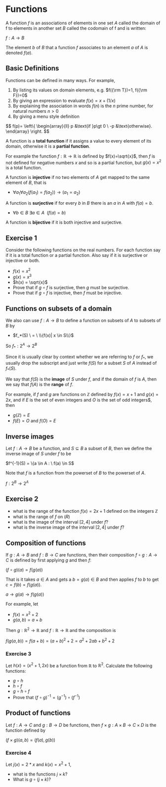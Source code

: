 # Functions
A function $f$ is an associations of elements in one set $A$ called the domain of f to elements in another set $B$ called the codomain of f
and is written:

$f: A \rightarrow  B$

The element $b$ of $B$ that a function $f$ associates to an element $a$ of $A$ is denoted $f(a)$.

## Basic Definitions

Functions can be defined in many ways. For example,
1. By listing its values on domain elements, e.g. $f({\rm T})=1, f({\rm F})=0$
2. By giving an expression to evaluate $f(x) = x + (1/x)$
3. By explaining the association in words $f(n)$ is the $n$ prime number, for natural numbers $n\gt 0$
4. By giving a menu style definition

$$
f(p)=
\left\\{
\begin{array}{ll}
p &\text{if }p\gt 0 \\ 
-p &\text{otherwise}.
\end{array} 
\right.
$$

A function is a **total function** if it assigns a value to every element of its domain, otherwise it is a **partial function**.

For example the function $f:\mathbb{R} \rightarrow \mathbb{R}$ is defined by $f(x)=\sqrt{x}$, then $f$ is not defined for negative
numbers $x$ and so is a partial function, but $g(x) = x^2$ is a total function.

A function is **injective** if no two elements of $A$ get mapped to the same element of $B$, that is
* $\forall a_1 \forall a_2 (f(a_1)=f(a_2)) \rightarrow (a_1=a_2)$

A function is **surjective** if for every $b$ in $B$ there is an $a$ in $A$ with $f(a)=b$.
* $\forall b\in B\ \exists a\in A \ \ (f(a)=b)$

A function is **bijective** if it is both injective and surjective.

## Exercise 1
Consider the following functions on the real numbers. 
For each function say if it is a total function or a partial function.
Also say if it is surjective or injective or both.
* $f(x)=x^2$  
* $g(x)=x^3$
* $h(x) = \sqrt{x}$
* Prove that if $g\circ f$ is surjective, then $g$ must be surjective.
* Prove that if $g\circ f$ is injective, then $f$ must be injective.


## Functions on subsets of a domain
We also can use $f:A\rightarrow B$ to define a function on subsets of $A$ to subsets of $B$ by
* $f_*(S) \ = \ \\{f(x)| x \in S\\}$

So $f_*:2^{A} \rightarrow 2^B$

Since it is usually clear by context whether we are referring to $f$ or $f_*$, we usually drop the
subscript and just write $f(S)$ for a subset $S$ of $A$ instead of $f_*(S)$.

We say that $f(S)$ is the **image** of $S$ under $f$, and if the domain of $f$ is $A$, then
we say that $f(A)$ is the **range** of $f$.

For example, if $f$ and $g$ are functions on $\mathbb{Z}$ defined by $f(x)=x+1$ and $g(x)=2x$,
and if $E$ is the set of even integers and $O$ is the set of odd integers$, then
* $g(\mathbb{Z}) = E$
* $f(E)=O$ and $f(O)=E$

## Inverse images
Let $f:A\rightarrow B$ be a function, and $S\subseteq B$ a subset of $B$, then we define the
inverse image of $S$ under $f$ to be

$f^{-1}(S) = \\{a \in A : \  f(a) \in S$

Note that $f$ is a function from the powerset of $B$ to the powerset of $A$.

$f:2^{B}\rightarrow 2^{A}$


## Exercise 2
* what is the range of the function $f(x)=2x+1$ defined on the integers $\mathbb{Z}$
* what is the range of $f$ on $\mathbb(R)$
* what is the image of the interval $[2,4]$ under $f$?
* what is the inverse image of the interval $[2,4]$ under $f$?

## Composition of functions
If $g:A\rightarrow B$ and $f:B \rightarrow C$ are functions, then their composition $f\circ g:A\rightarrow C$
is defined by first applying $g$ and then $f$:

$(f\circ g)(a) = f(g(a))$

That is it takes $a\in A$ and gets a $b=g(a)\in B$ and then applies $f$ to $b$ to get $c=f(b) =f(g(a))$.

$a \rightarrow g(a) \rightarrow f(g(a))$

For example, let
* $f(x) = x^2+2$
* $g(a,b) = a+b$

Then $g:\mathbb{R}^2 \rightarrow \mathbb{R}$ and $f:\mathbb{R} \rightarrow \mathbb{R}$ and the composition is 

$f(g(a,b)) = f(a+b) = (a+b)^2+2 = a^2 + 2ab + b^2 + 2$

### Exercise 3
Let $h(x) = (x^2+1, 2x)$ be a function from $\mathbb{R}$ to $\mathbb{R}^2$. Calculate the following functions:
* $g\circ h$
* $h\circ f$
* $g \circ h \circ f$
* Prove that $(f\circ g)^{-1} = (g^{-1})\circ (f^{-1})$

## Product of functions
Let $f:A\rightarrow C$ and $g:B\rightarrow D$ be functions, then $f\times g:A\times B \rightarrow C\times D$ is the function defined by

$(f\times g)(a,b) = (f(a), g(b))$

### Exercise 4
Let $j(x) = 2*x$ and $k(x)=x^2+1$, 
* what is the functions $j\times k$?
* What is $g\circ(j\times k)$?





